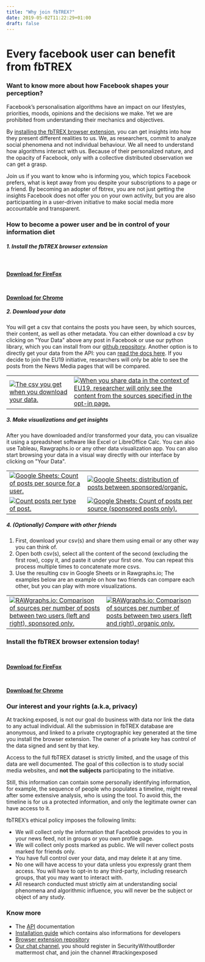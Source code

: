 ```yaml
---
title: "Why join fbTREX?"
date: 2019-05-02T11:22:29+01:00
draft: false
---
```

# Every facebook user can benefit from fbTREX
### Want to know more about how Facebook shapes your perception?

Facebook’s personalisation algorithms have an impact on our lifestyles, priorities, moods, opinions and the decisions we make. Yet we are prohibited from understanding their mechanics and objectives. 

By [installing the fbTREX browser extension](/page/advanced-use), you can get insights into how they present different realities to us. We, as researchers, commit to analyze social phenomena and not individual behaviour. We all need to understand how algorithms interact with us. Because of their personalized nature, and the opacity of Facebook, only with a collective distributed observation we can get a grasp. 

Join us if you want to know who is informing you, which topics Facebook prefers, what is kept away from you despite your subscriptions to a page or a friend. By becoming an adopter of fbtrex, you are not just getting the insights Facebook does not offer you on your own activity, but you are also participanting in a user-driven initiative to make social media more accountable and transparent.

### How to become a power user and be in control of your information diet

##### 1. Install the fbTREX browser extension

   <div class="column_1-2 center">
        <div class="icon-big firefox-icon"></div><br />
        <p><a href="https://addons.mozilla.org/en-US/firefox/addon/facebook-tracking-exposed/" target="_blank" class="btn"><b>Download for FireFox</b></a></p>
    </div>
    <div class="column_1-2 center right omega">
        <div class="icon-big chrome-icon"></div><br />
         <p><a href="https://chrome.google.com/webstore/detail/trackingexposed-investiga/fnknflppefckhjhecbfigfhlcbmcnmmi" target="_blank" class="btn"><b>Download for Chrome</b></a></p>
    </div>

<!--<a target="_blank" href="https://addons.mozilla.org/en-US/firefox/addon/facebook-tracking-exposed/"><img src="https://facebook.tracking.exposed/images/AMO-button_1.png"></a><a target="_blank" href="https://chrome.google.com/webstore/detail/facebooktrackingexposed/fnknflppefckhjhecbfigfhlcbmcnmmi"><img src="https://facebook.tracking.exposed/images/ChromeWebStore_Badge_v2_206x58.png"></a>-->

##### 2. Download your data

You will get a csv that contains the posts you have seen, by which sources, their content, as well as other metadata. You can either download a csv by clicking on "Your Data" above any post in Facebook or use our python library, which you can install from our [github repository](https://github.com/tracking-exposed/dashboard). Another option is to directly get your data from the API: you can [read the docs here](https://github.com/tracking-exposed/eu19/blob/master/texts-wip/api.md).
If you decide to join the EU19 initiative, researchers will only be able to see the posts from the News Media pages that will be compared.

<table>
   <tr>
      <td>
         <a href="https://user-images.githubusercontent.com/40333748/57098627-dadcee00-6d1a-11e9-8512-a2cfa48271e2.png" target="_blank">
            <img src="https://user-images.githubusercontent.com/40333748/57098627-dadcee00-6d1a-11e9-8512-a2cfa48271e2.png" alt="The csv you get when you download your data.">
         </a>
      </td>
      <td>
         <a href="https://user-images.githubusercontent.com/40333748/57107827-63668900-6d31-11e9-89c7-e5ea0f9acf3c.png" target="_blank">
            <img src="https://user-images.githubusercontent.com/40333748/57107827-63668900-6d31-11e9-89c7-e5ea0f9acf3c.png" alt="When you share data in the context of EU19, researcher will only see the content from the sources specified in the opt-in page.">
         </a>
      </td>
   </tr>
</table>
  

##### 3. Make visualizations and get insights

After you have downloaded and/or transformed your data, you can visualize it using a spreadsheet software like Excel or LibreOffice Calc. You can also use Tableau, Rawgraphs.io or any other data visualization app. You can also start browsing your data in a visual way directly with our interface by clicking on "Your Data".

<table>
   <tr>
      <td>
         <a href="https://user-images.githubusercontent.com/40333748/57097671-9f412480-6d18-11e9-8edd-ee027d4bceaf.png" target="_blank">
            <img src="https://user-images.githubusercontent.com/40333748/57097671-9f412480-6d18-11e9-8edd-ee027d4bceaf.png" alt="Google Sheets: Count of posts per source for a user.">
         </a>
      </td>
      <td>
         <a href="https://user-images.githubusercontent.com/40333748/57097644-8a649100-6d18-11e9-9ec5-777527d90ca0.png" target="_blank">
            <img src="https://user-images.githubusercontent.com/40333748/57097644-8a649100-6d18-11e9-9ec5-777527d90ca0.png" alt="Google Sheets: distribution of posts between sponsored/organic.">
         </a>
      </td>
   </tr>
   <tr>
      <td>
         <a href="https://user-images.githubusercontent.com/40333748/57097704-b3852180-6d18-11e9-84f1-590c59a17ba5.png" target="_blank">
            <img src="https://user-images.githubusercontent.com/40333748/57097704-b3852180-6d18-11e9-84f1-590c59a17ba5.png" alt="Count posts per type of post.">
         </a>
      </td>
      <td>
         <a href="https://user-images.githubusercontent.com/40333748/57106209-18e30d80-6d2d-11e9-80fe-7a5c94f29ddc.png" target="_blank">
            <img src="https://user-images.githubusercontent.com/40333748/57106209-18e30d80-6d2d-11e9-80fe-7a5c94f29ddc.png" alt="Google Sheets: Count of posts per source (sponsored posts only).">
         </a>
      </td>
   </tr>
</table>

##### 4. (Optionally) Compare with other friends

1. First, download your csv(s) and share them using email or any other way you can think of.
2. Open both csv(s), select all the content of the second (excluding the first row), copy it, and paste it under your first one. You can repeat this process multiple times to concatenate more csvs.
3. Use the resulting csv in Google Sheets or in Rawgraphs.io; The examples below are an example on how two friends can compare each other, but you can play with more visualizations.
<table>
   <tr>
      <td>
         <a href="https://user-images.githubusercontent.com/40333748/57306578-5d7ef800-70e3-11e9-83b3-4e8fe59e4ff1.png" target="_blank">
            <img src="https://user-images.githubusercontent.com/40333748/57306578-5d7ef800-70e3-11e9-83b3-4e8fe59e4ff1.png" alt="RAWgraphs.io: Comparison of sources per number of posts between two users (left and right), sponsored only.">
         </a>
      </td>
      <td>
         <a href="https://user-images.githubusercontent.com/40333748/57306586-62dc4280-70e3-11e9-974d-a7dcf0660275.png" target="_blank">
            <img src="https://user-images.githubusercontent.com/40333748/57306586-62dc4280-70e3-11e9-974d-a7dcf0660275.png" alt="RAWgraphs.io: Comparison of sources per number of posts between two users (left and right), organic only.">
         </a>
      </td>
   </tr>
</table>

### Install the fbTREX browser extension today!

  <div class="column_1-2 center">
        <div class="icon-big firefox-icon"></div><br />
        <p><a href="https://addons.mozilla.org/en-US/firefox/addon/facebook-tracking-exposed/" target="_blank" class="btn"><b>Download for FireFox</b></a></p>
    </div>
    <div class="column_1-2 center right omega">
        <div class="icon-big chrome-icon"></div><br />
         <p><a href="https://chrome.google.com/webstore/detail/trackingexposed-investiga/fnknflppefckhjhecbfigfhlcbmcnmmi" target="_blank" class="btn"><b>Download for Chrome</b></a></p>
    </div>


### Our interest and your rights (a.k.a, privacy)

At tracking.exposed, is not our goal do business with data nor link the data to any actual individual. All the submission in fbTREX database are anonymous, and linked to a private cryptographic key generated at the time you install the browser extension. The owner of a private key has control of the data signed and sent by that key.

Access to the full fbTREX dataset is strictly limited, and the usage of this data are well documented. The goal of this collection is to study social media websites, and **not the subjects** participating to the initiative.

Still, this information can contain some personally identifying information, for example, the sequence of people who populates a timeline, might reveal after some extensive analysis, who is using the tool. To avoid this, the timeline is for us a protected information, and only the legitimate owner can have access to it.

fbTREX’s ethical policy imposes the following limits:

  * We will collect only the information that Facebook provides to you in your news feed, not in groups or you own profile page.
  * We will collect only posts marked as public. We will never collect posts marked for friends only.
  * You have full control over your data, and may delete it at any time.
  * No one will have access to your data unless you expressly grant them access. You will have to opt-in to any third-party, including research groups, that you may want to interact with.
  * All research conducted must strictly aim at understanding social phenomena and algorithmic influence, you will never be the subject or object of any study.


### Know more

  * The [API](/page/api) documentation
  * [Installation guide](/page/advanced-use) which contains also informations for developers
  * [Browser extension repository](https://github.com/tracking-exposed/web-extension)
  * [Our chat channel](https://chat.securitywithoutborders.org/community/channels/trackingexposed), you should register in SecurityWithoutBorder mattermost chat, and join the channel #trackingexposed
